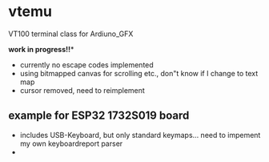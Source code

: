 # vtemu
VT100 terminal class for Ardiuno_GFX

**work in progress!!***
* currently no escape codes implemented
* using bitmapped canvas for scrolling etc., don"t know if I change to text map 
* cursor removed, need to reimplement

## example for ESP32 1732S019 board 
- includes USB-Keyboard, but only standard keymaps... need to impement my own keyboardreport parser
- 

